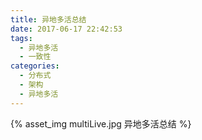 ```yaml
---
title: 异地多活总结
date: 2017-06-17 22:42:53
tags:
  - 异地多活
  - 一致性
categories:
  - 分布式
  - 架构  
  - 异地多活  
---
```


{% asset_img  multiLive.jpg  异地多活总结  %}
